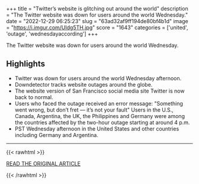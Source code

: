 +++
title = "Twitter’s website is glitching out around the world"
description = "The Twitter website was down for users around the world Wednesday."
date = "2022-12-29 06:25:23"
slug = "63ad32af9ff194de80bf4b1d"
image = "https://i.imgur.com/UIdg5TH.jpg"
score = "1643"
categories = ['united', 'outage', 'wednesdayaccording']
+++

The Twitter website was down for users around the world Wednesday.

## Highlights

- Twitter was down for users around the world Wednesday afternoon.
- Downdetector tracks website outages around the globe.
- The website version of San Francisco social media site Twitter is now back to normal.
- Users who faced the outage received an error message: "Something went wrong, but don’t fret — it’s not your fault" Users in the U.S., Canada, Argentina, the UK, the Philippines and Germany were among the countries affected by the two-hour outage starting at around 4 p.m.
- PST Wednesday afternoon in the United States and other countries including Germany and Argentina.

---

{{< rawhtml >}}
  <p class="article-category">
    <a target="_blank" href="https://www.sfgate.com/tech/article/twitter-website-down-elon-musk-17682225.php">READ THE ORIGINAL ARTICLE</a>
  </p>
{{< /rawhtml >}}

